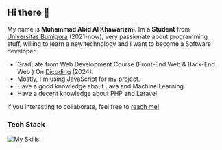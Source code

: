## Hi there 👋

My name is **Muhammad Abid Al Khawarizmi**. Im a **Student** from [Universitas Bumigora](https://universitasbumigora.ac.id) (2021-now), very passionate about programming stuff, willing to learn a new technology and i want to become a Software developer.

- Graduate from Web Development Course (Front-End Web & Back-End Web ) On [Dicoding](https://www.dicoding.com) (2024).
- Mostly, I'm using JavaScript for my project.
- Have a good knowledge about Java and Machine Learning.
- Have a decent knowledge about PHP and Laravel.

If you interesting to collaborate, feel free to [reach me!](https://www.linkedin.com/in/abidrizmi/) 

### Tech Stack
[![My Skills](https://skillicons.dev/icons?i=js,react,bootstrap,sass,express,php,java,laravel,postgres,supabase&perline=5)](https://skillicons.dev)

    
  


